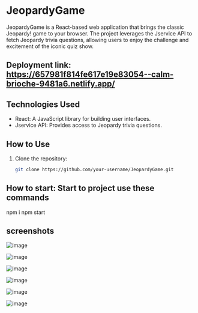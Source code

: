 # JeopardyGame

JeopardyGame is a React-based web application that brings the classic Jeopardy! game to your browser. The project leverages the Jservice API to fetch Jeopardy trivia questions, allowing users to enjoy the challenge and excitement of the iconic quiz show.

## Deployment link: https://657981f814fe617e19e83054--calm-brioche-9481a6.netlify.app/

## Technologies Used

- React: A JavaScript library for building user interfaces.
- Jservice API: Provides access to Jeopardy trivia questions.

## How to Use

1. Clone the repository:

   ```bash
   git clone https://github.com/your-username/JeopardyGame.git

## How to start: Start to project use these commands

npm i
npm start 

## screenshots

![image](https://github.com/Kurbanbek02/JeopardyGameFinal/assets/81088533/362a3207-6a7c-4319-88ef-f70b3547d200)

![image](https://github.com/Kurbanbek02/JeopardyGameFinal/assets/81088533/cc61eef2-486c-40c0-9663-34ecbbb6b168)

![image](https://github.com/Kurbanbek02/JeopardyGameFinal/assets/81088533/bd710a7f-d06e-4545-927b-d4fecca76b63)

![image](https://github.com/Kurbanbek02/JeopardyGameFinal/assets/81088533/4ea93634-ba5b-4c52-9e25-b605a2cdf3ab)

![image](https://github.com/Kurbanbek02/JeopardyGameFinal/assets/81088533/9a2cb016-a152-4d36-bad9-23a0a113978e)

![image](https://github.com/Kurbanbek02/JeopardyGameFinal/assets/81088533/b134609f-7f9d-47b7-ac45-880c7af34247)






